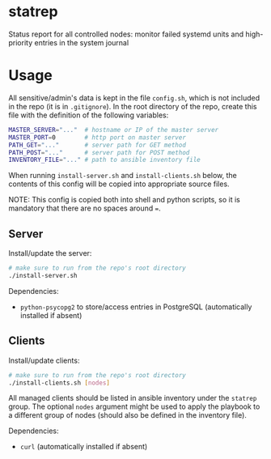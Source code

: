 # statrep

Status report for all controlled nodes: monitor failed systemd units
and high-priority entries in the system journal

# Usage

All sensitive/admin's data is kept in the file `config.sh`, which is not
included in the repo (it is in `.gitignore`). In the root directory of
the repo, create this file with the definition of the following
variables:
```bash
MASTER_SERVER="..."  # hostname or IP of the master server 
MASTER_PORT=0        # http port on master server
PATH_GET="..."       # server path for GET method
PATH_POST="..."      # server path for POST method
INVENTORY_FILE="..." # path to ansible inventory file
```
When running `install-server.sh` and `install-clients.sh` below, the
contents of this config will be copied into appropriate source files.

NOTE: This config is copied both into shell and python scripts, so it is
mandatory that there are no spaces around `=`.



## Server

Install/update the server:
```bash
# make sure to run from the repo's root directory
./install-server.sh
```

Dependencies:
- `python-psycopg2` to store/access entries in PostgreSQL
  (automatically installed if absent)


## Clients

Install/update clients:
```bash
# make sure to run from the repo's root directory
./install-clients.sh [nodes]
```
All managed clients should be listed in ansible inventory under the
`statrep` group. The optional `nodes` argument might be used to apply
the playbook to a different group of nodes (should also be defined in
the inventory file).

Dependencies:
- `curl` (automatically installed if absent)

